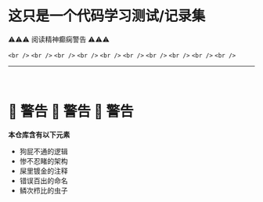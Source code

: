 # 这只是一个代码学习测试/记录集

⚠️⚠️⚠️ 阅读精神癫痫警告 ⚠️⚠️⚠️

`<br />`
`<br />`
`<br />`
`<br />`
`<br />`
`<br />`
`<br />`
`<br />`
`<br />`
`<br />`

---

<br />

# **🔴 警告 🔴 警告 🔴 警告**

**本仓库含有以下元素**

- 狗屁不通的逻辑
- 惨不忍睹的架构
- 屎里镀金的注释
- 错误百出的命名
- 鳞次栉比的虫子
